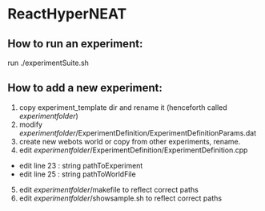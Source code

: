 # ReactHyperNEAT

How to run an experiment:
--------------------------
run ./experimentSuite.sh <experimentfolder>


How to add a new experiment:
----------------------------

1. copy experiment_template dir and rename it (henceforth called *experimentfolder*)
2. modify *experimentfolder*/ExperimentDefinition/ExperimentDefinitionParams.dat 
3. create new webots world or copy from other experiments, rename.
4. edit *experimentfolder*/ExperimentDefinition/ExperimentDefinition.cpp
  - edit line 23 : string pathToExperiment
  - edit line 25 : string pathToWorldFile
5. edit *experimentfolder*/makefile to reflect correct paths
6. edit *experimentfolder*/showsample.sh to reflect correct paths